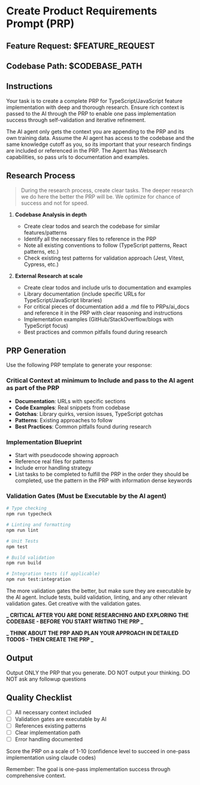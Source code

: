 # Create Product Requirements Prompt (PRP)    

## Feature Request: $FEATURE_REQUEST

## Codebase Path: $CODEBASE_PATH 

## Instructions

Your task is to create a complete PRP for TypeScript/JavaScript feature implementation with deep and thorough research. Ensure rich context is passed to the AI through the PRP to enable one pass implementation success through self-validation and iterative refinement.

The AI agent only gets the context you are appending to the PRP and its own training data. Assume the AI agent has access to the codebase and the same knowledge cutoff as you, so its important that your research findings are included or referenced in the PRP. The Agent has Websearch capabilities, so pass urls to documentation and examples.

## Research Process

> During the research process, create clear tasks. The deeper research we do here the better the PRP will be. We optimize for chance of success and not for speed.

1. **Codebase Analysis in depth**
   - Create clear todos and search the codebase for similar features/patterns
   - Identify all the necessary files to reference in the PRP
   - Note all existing conventions to follow (TypeScript patterns, React patterns, etc.)
   - Check existing test patterns for validation approach (Jest, Vitest, Cypress, etc.)


2. **External Research at scale**
   - Create clear todos and include urls to documentation and examples
   - Library documentation (include specific URLs for TypeScript/JavaScript libraries)
   - For critical pieces of documentation add a .md file to PRPs/ai_docs and reference it in the PRP with clear reasoning and instructions
   - Implementation examples (GitHub/StackOverflow/blogs with TypeScript focus)
   - Best practices and common pitfalls found during research


## PRP Generation

Use the following PRP template to generate your response:

<template>

## Purpose

Template optimized for AI agents to implement features with sufficient context and self-validation capabilities to achieve working code through iterative refinement.

## Core Principles

1. **Context is King**: Include ALL necessary documentation, examples, and caveats
2. **Validation Loops**: Provide executable tests/lints the AI can run and fix
3. **Information Dense**: Use keywords and patterns from the codebase
4. **Progressive Success**: Start simple, validate, then enhance

---

## Goal

[What needs to be built - be specific about the end state and desires]

## Why

- [Business value and user impact]
- [Integration with existing features]
- [Problems this solves and for whom]

## What

[User-visible behavior and technical requirements]

### Success Criteria

- [ ] [Specific measurable outcomes]

## All Needed Context

### Documentation & References (list all context needed to implement the feature)

```yaml
# MUST READ - Include these in your context window
- url: [Official Next.js/React docs URL]
  why: [Specific sections/methods you'll need]

- file: [path/to/example.tsx]
  why: [Pattern to follow, gotchas to avoid]

- doc: [Library documentation URL]
  section: [Specific section about common pitfalls]
  critical: [Key insight that prevents common errors]

- docfile: [PRPs/ai_docs/file.md]
  why: [docs that the user has pasted in to the project]
```

### Current Codebase tree (run `tree` in the root of the project) to get an overview of the codebase

```bash

```

### Desired Codebase tree with files to be added and responsibility of file

```bash

```

### Known Gotchas of our codebase & Library Quirks

```typescript
// CRITICAL: [Library name] requires [specific setup]
// Example: Next.js 15 App Router - Route handlers must export named functions
// Example: 'use client' directive must be at top of file, affects entire component tree
// Example: Server Components can't use browser APIs or event handlers
// Example: We use TypeScript strict mode and require proper typing
```

## Implementation Blueprint

### Data models and structure

Create the core data models, we ensure type safety and consistency.

```typescript
Examples:
 - Zod schemas for validation
 - TypeScript interfaces/types
 - Database schema types
 - API response types
 - Component prop types

```

### List of tasks to be completed to fulfill the PRP in the order they should be completed

```yaml
Task 1:
MODIFY app/layout.tsx:
  - FIND pattern: "export default function RootLayout"
  - INJECT in metadata object
  - PRESERVE children prop typing

CREATE app/(dashboard)/layout.tsx:
  - MIRROR pattern from: app/layout.tsx
  - MODIFY for dashboard-specific layout
  - KEEP TypeScript typing patterns identical

...(...)

Task N:
...

```

### Per task pseudocode as needed added to each task

```typescript

# Task 1
// Pseudocode with CRITICAL details don't write entire code
export default async function NewFeature({ params }: { params: { id: string } }) {
    // PATTERN: Always validate params first (see lib/validation.ts)
    const validated = validateParams(params)  // throws ValidationError
    
    // GOTCHA: This library requires proper error boundaries
    try {
        // PATTERN: Use existing data fetching pattern
        const data = await fetchData(validated.id)  // see lib/data.ts
        
        // CRITICAL: Server Components can fetch data directly
        return (
            <div>
                {/* PATTERN: Use existing component patterns */}
                <DataDisplay data={data} />
            </div>
        )
    } catch (error) {
        // PATTERN: Standardized error handling
        return <ErrorBoundary error={error} />  // see components/error-boundary.tsx
    }
}
```

### Integration Points

```yaml
DATABASE:
  - migration: "Add table 'feature_data' with proper indexes"
  - client: "@/lib/database/client"
  - pattern: "createClient() for client components, createServerClient() for server components"

CONFIG:
  - add to: .env.local
  - pattern: "NEXT_PUBLIC_* for client-side env vars"
  - pattern: "FEATURE_TIMEOUT = process.env.FEATURE_TIMEOUT || '30000'"

ROUTES:
  - file structure: app/feature-name/page.tsx
  - api routes: app/api/feature-name/route.ts
  - middleware: middleware.ts (root level)
```

## Validation Loop

### Level 1: Syntax & Style

```bash
# Run these FIRST - fix any errors before proceeding
npm run lint                    # ESLint checks
npx tsc --noEmit               # TypeScript type checking
npm run format                 # Prettier formatting

# Expected: No errors. If errors, READ the error and fix.
```

### Level 2: Unit Tests each new feature/file/function use existing test patterns

```typescript
// CREATE __tests__/new-feature.test.tsx with these test cases:
import { render, screen } from '@testing-library/react'
import { NewFeature } from '@/components/new-feature'

describe('NewFeature', () => {
  test('renders without crashing', () => {
    render(<NewFeature />)
    expect(screen.getByRole('main')).toBeInTheDocument()
  })

  test('handles invalid input gracefully', () => {
    render(<NewFeature invalidProp="" />)
    expect(screen.getByText(/error/i)).toBeInTheDocument()
  })

  test('calls API with correct parameters', async () => {
    const mockFetch = jest.fn()
    global.fetch = mockFetch
    
    render(<NewFeature />)
    // ... test API interaction
  })
})
```

```bash
# Run and iterate until passing:
npm test new-feature.test.tsx
# If failing: Read error, understand root cause, fix code, re-run (never mock to pass)
```

### Level 3: Integration Test

```bash
# Start the dev server
npm run dev

# Test the page loads
curl http://localhost:3000/dashboard/users
# Expected: HTML response with user table

# Test the API endpoint
curl -X POST http://localhost:3000/api/feature \
  -H "Content-Type: application/json" \
  -d '{"param": "test_value"}'

# Expected: {"status": "success", "data": {...}}
# If error: Check browser console and Next.js terminal for error messages
```

### Level 4: Deployment & Creative Validation

```bash
# Production build check
npm run build

# Expected: Successful build with no errors
# Common issues:
# - "Module not found" → Check import paths
# - "Hydration mismatch" → Ensure server/client render same content
# - Type errors → Run tsc to identify

# Test production build
npm run start

# Creative validation methods:
# - E2E testing with Playwright/Cypress
# - Performance testing with Lighthouse
# - Accessibility testing with axe
# - Bundle size analysis
# - SEO validation

# Custom validation specific to the feature
# [Add creative validation methods here]
```

## Final validation Checklist

- [ ] All tests pass: `npm test`
- [ ] No linting errors: `npm run lint`
- [ ] No type errors: `npx tsc --noEmit`
- [ ] Manual test successful: [specific curl/command]
- [ ] Error cases handled gracefully
- [ ] Logs are informative but not verbose
- [ ] Documentation updated if needed

---

## Anti-Patterns to Avoid

- ❌ Don't create new patterns when existing ones work
- ❌ Don't skip validation because "it should work"
- ❌ Don't ignore failing tests - fix them
- ❌ Don't use 'use client' unnecessarily - embrace Server Components
- ❌ Don't hardcode values that should be config
- ❌ Don't catch all exceptions - be specific

</template>

### Critical Context at minimum to Include and pass to the AI agent as part of the PRP

- **Documentation**: URLs with specific sections
- **Code Examples**: Real snippets from codebase
- **Gotchas**: Library quirks, version issues, TypeScript gotchas
- **Patterns**: Existing approaches to follow
- **Best Practices**: Common pitfalls found during research

### Implementation Blueprint

- Start with pseudocode showing approach
- Reference real files for patterns
- Include error handling strategy
- List tasks to be completed to fulfill the PRP in the order they should be completed, use the pattern in the PRP with information dense keywords

### Validation Gates (Must be Executable by the AI agent)

```bash
# Type checking
npm run typecheck

# Linting and formatting
npm run lint

# Unit Tests
npm test

# Build validation
npm run build

# Integration tests (if applicable)
npm run test:integration
```

The more validation gates the better, but make sure they are executable by the AI agent.
Include tests, build validation, linting, and any other relevant validation gates. Get creative with the validation gates.

**_ CRITICAL AFTER YOU ARE DONE RESEARCHING AND EXPLORING THE CODEBASE - BEFORE YOU START WRITING THE PRP _**

**_ THINK ABOUT THE PRP AND PLAN YOUR APPROACH IN DETAILED TODOS - THEN CREATE THE PRP _**

## Output

Output ONLY the PRP that you generate. DO NOT output your thinking. DO NOT ask any followup questions

## Quality Checklist

- [ ] All necessary context included
- [ ] Validation gates are executable by AI
- [ ] References existing patterns
- [ ] Clear implementation path
- [ ] Error handling documented

Score the PRP on a scale of 1-10 (confidence level to succeed in one-pass implementation using claude codes)

Remember: The goal is one-pass implementation success through comprehensive context.
